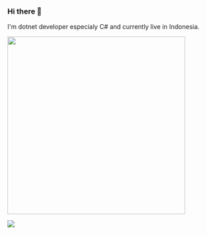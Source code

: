 ### Hi there 👋

I'm dotnet developer especialy C# and currently live in Indonesia.

<!--
**Shiroechi/Shiroechi** is a ✨ _special_ ✨ repository because its `README.md` (this file) appears on your GitHub profile.

Here are some ideas to get you started:

- 🔭 I’m currently working on ...
- 🌱 I’m currently learning ...
- 👯 I’m looking to collaborate on ...
- 🤔 I’m looking for help with ...
- 💬 Ask me about ...
- 📫 How to reach me: ...
- 😄 Pronouns: ...
- ⚡ Fun fact: ...
-->


<p align="left">
  <img src="https://github-readme-stats.vercel.app/api?username=Shiroechi&show_icons=true&theme=dark" width=400>
</p>

<p align="left">
  <img src="https://github-readme-stats.vercel.app/api/top-langs/?username=Shiroechi&layout=compact&langs_count=50&hide=jupyter%20notebook,css,html&show_icons=true&theme=dark">
</p>
